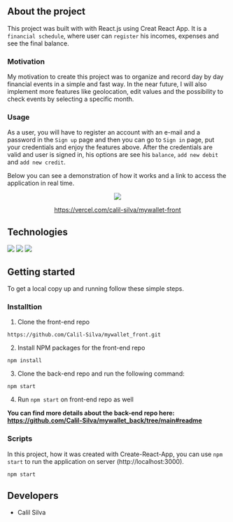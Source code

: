 ## About the project

This project was built with with React.js using Creat React App. It is a ``financial schedule``, where user can ``register`` his incomes, expenses and see the final balance.

### Motivation

My motivation to create this project was to organize and record day by day financial events in a simple and fast way. In the near future, I will also implement more features like geolocation, edit values and the possibility to check events by selecting a specific month.

### Usage

As a user, you will have to register an account with an e-mail and a password in the ``Sign up`` page and then you can go to ``Sign in`` page, put your credentials and enjoy the features above. After the credentials are valid and user is signed in, his options are see his ``balance``, ``add new debit`` and ``add new credit``.

Below you can see a demonstration of how it works and a link to access the application in real time.

<div align="center">
  <img  src="https://user-images.githubusercontent.com/87549965/143485538-8b55ba7a-b146-4317-bb29-b55ee95e12c3.gif" />
  
https://vercel.com/calil-silva/mywallet-front
</div>


## Technologies

<img src="https://img.shields.io/badge/React-20232A?style=for-the-badge&logo=react&logoColor=61DAFB" />
<img src="https://img.shields.io/badge/styled--components-DB7093?style=for-the-badge&logo=styled-components&logoColor=white" />
<img src="https://img.shields.io/badge/Cypress-17202C?style=for-the-badge&logo=cypress&logoColor=white" />

## Getting started

To get a local copy up and running follow these simple steps.

### Installtion

1. Clone the front-end repo

```
https://github.com/Calil-Silva/mywallet_front.git
```

2. Install NPM packages for the front-end repo

```
npm install
```

3. Clone the back-end repo and run the following command:

```
npm start
```

4. Run ``npm start`` on front-end repo as well



**You can find more details about the back-end repo here: https://github.com/Calil-Silva/mywallet_back/tree/main#readme**


### Scripts

In this project, how it was created with Create-React-App, you can use ``npm start`` to run the application on server (http://localhost:3000).

```
npm start
```

## Developers

- Calil Silva
